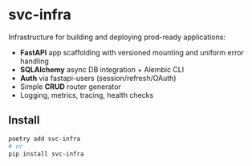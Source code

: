 # svc-infra

Infrastructure for building and deploying prod-ready applications:
- **FastAPI** app scaffolding with versioned mounting and uniform error handling
- **SQLAlchemy** async DB integration + Alembic CLI
- **Auth** via fastapi-users (session/refresh/OAuth)
- Simple **CRUD** router generator
- Logging, metrics, tracing, health checks

## Install

```bash
poetry add svc-infra
# or
pip install svc-infra
```